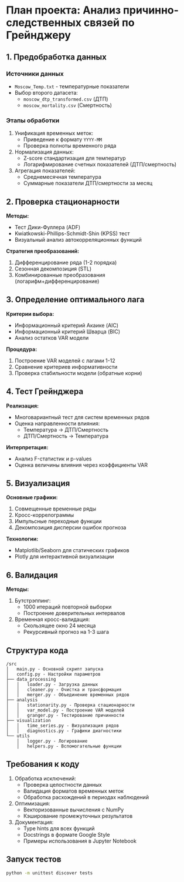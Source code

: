 # План проекта: Анализ причинно-следственных связей по Грейнджеру

## 1. Предобработка данных

### Источники данных

- `Moscow_Temp.txt` - температурные показатели
- Выбор второго датасета:
  - `moscow_dtp_transformed.csv` (ДТП)
  - `moscow_mortality.csv` (Смертность)

### Этапы обработки

1. Унификация временных меток:
   - Приведение к формату `YYYY-MM`
   - Проверка полноты временного ряда
2. Нормализация данных:
   - Z-score стандартизация для температур
   - Логарифмирование счетных показателей (ДТП/смертность)
3. Агрегация показателей:
   - Среднемесячная температура
   - Суммарные показатели ДТП/смертности за месяц

## 2. Проверка стационарности

**Методы:**

- Тест Дики-Фуллера (ADF)
- Kwiatkowski-Phillips-Schmidt-Shin (KPSS) тест
- Визуальный анализ автокорреляционных функций

**Стратегия преобразований:**

1. Дифференцирование ряда (1-2 порядка)
2. Сезонная декомпозиция (STL)
3. Комбинированные преобразования (логарифм+дифференцирование)

## 3. Определение оптимального лага

**Критерии выбора:**

- Информационный критерий Акаике (AIC)
- Информационный критерий Шварца (BIC)
- Анализ остатков VAR модели

**Процедура:**

1. Построение VAR моделей с лагами 1-12
2. Сравнение критериев информативности
3. Проверка стабильности модели (обратные корни)

## 4. Тест Грейнджера

**Реализация:**

- Многовариантный тест для систем временных рядов
- Оценка направленности влияния:
  - Температура → ДТП/Смертность
  - ДТП/Смертность → Температура

**Интерпретация:**

- Анализ F-статистик и p-values
- Оценка величины влияния через коэффициенты VAR

## 5. Визуализация

**Основные графики:**

1. Совмещенные временные ряды
2. Кросс-коррелограммы
3. Импульсные переходные функции
4. Декомпозиция дисперсии ошибок прогноза

**Технологии:**

- Matplotlib/Seaborn для статических графиков
- Plotly для интерактивной визуализации

## 6. Валидация

**Методы:**

1. Бутстрэппинг:
   - 1000 итераций повторной выборки
   - Построение доверительных интервалов
2. Временная кросс-валидация:
   - Скользящее окно 24 месяца
   - Рекурсивный прогноз на 1-3 шага

## Структура кода

```filestructure
/src
│   main.py - Основной скрипт запуска
│   config.py - Настройки параметров
├── data_processing
│   │   loader.py - Загрузка данных
│   │   cleaner.py - Очистка и трансформация
│   │   merger.py - Объединение временных рядов
├── analysis
│   │   stationarity.py - Проверка стационарности
│   │   var_model.py - Построение VAR моделей
│   │   granger.py - Тестирование причинности
├── visualization
│   │   time_series.py - Визуализация рядов
│   │   diagnostics.py - Графики диагностики
└── utils
    │   logger.py - Логирование
    │   helpers.py - Вспомогательные функции
```

## Требования к коду

1. Обработка исключений:
   - Проверка целостности данных
   - Валидация форматов временных меток
   - Обработка расхождений в периодах наблюдений
2. Оптимизация:
   - Векторизованные вычисления с NumPy
   - Кэширование промежуточных результатов
3. Документация:
   - Type hints для всех функций
   - Docstrings в формате Google Style
   - Примеры использования в Jupyter Notebook

## Запуск тестов

```cmd
python -m unittest discover tests
```
